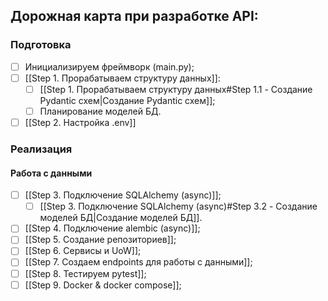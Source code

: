 ## Дорожная карта при разработке API:

### Подготовка
* [ ] Инициализируем фреймворк (main.py);
* [ ] [[Step 1. Прорабатываем структуру данных]]:
	* [ ] [[Step 1. Прорабатываем структуру данных#Step 1.1 - Создание Pydantic схем|Создание Pydantic схем]];
	* [ ] Планирование моделей БД.
* [ ] [[Step 2. Настройка .env]]
### Реализация
#### Работа с данными
* [ ] [[Step 3. Подключение SQLAlchemy (async)]];
	* [ ] [[Step 3. Подключение SQLAlchemy (async)#Step 3.2 - Создание моделей БД|Создание моделей БД]].
* [ ] [[Step 4. Подключение alembic (async)]];
* [ ] [[Step 5. Создание репозиториев]];
* [ ] [[Step 6. Cервисы и UoW]];
* [ ] [[Step 7. Создаем endpoints для работы с данными]];
* [ ] [[Step 8. Тестируем pytest]];
* [ ] [[Step 9. Docker & docker compose]];